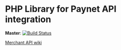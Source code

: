 # PHP Library for Paynet API integration

**Master**: [![Build Status](https://travis-ci.org/payneteasy/php-library-paynet.png)](https://travis-ci.org/payneteasy/php-library-paynet)

[Merchant API wiki](http://wiki.payneteasy.com/index.php/PnE:Merchant_API)
